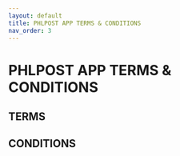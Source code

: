```yaml
---
layout: default
title: PHLPOST APP TERMS & CONDITIONS
nav_order: 3
---
```


# **PHLPOST APP TERMS & CONDITIONS**

## TERMS

## CONDITIONS